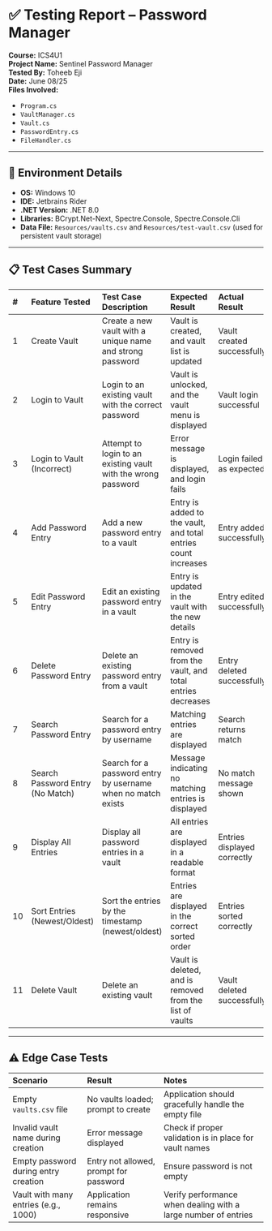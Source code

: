 ﻿# ✅ Testing Report – Password Manager

**Course:** ICS4U1<br>
**Project Name:** Sentinel Password Manager<br>
**Tested By:** Toheeb Eji<br>
**Date:** June 08/25<br>
**Files Involved:**

*   `Program.cs`
*   `VaultManager.cs`
*   `Vault.cs`
*   `PasswordEntry.cs`
*   `FileHandler.cs`

---

## 🔧 Environment Details

*   **OS:** Windows 10
*   **IDE:** Jetbrains Rider
*   **.NET Version:** .NET 8.0
*   **Libraries:** BCrypt.Net-Next, Spectre.Console, Spectre.Console.Cli
*   **Data File:** `Resources/vaults.csv` and `Resources/test-vault.csv` (used for persistent vault storage)

---

## 📋 Test Cases Summary

| #   | **Feature Tested**         | **Test Case Description**                                  | **Expected Result**                                         | **Actual Result**          | **Pass/Fail** | **Notes**                                                  |
| :-- | :------------------------- | :--------------------------------------------------------- | :---------------------------------------------------------- | :------------------------- | :------------ | :--------------------------------------------------------- |
| 1   | Create Vault               | Create a new vault with a unique name and strong password   | Vault is created, and vault list is updated                 | Vault created successfully | ✅           | Check `vaults.csv` to verify                               |
| 2   | Login to Vault             | Login to an existing vault with the correct password         | Vault is unlocked, and the vault menu is displayed          | Vault login successful     | ✅           | Verify access to password entries                          |
| 3   | Login to Vault (Incorrect) | Attempt to login to an existing vault with the wrong password | Error message is displayed, and login fails                  | Login failed as expected   | ✅           | Check for proper error handling                             |
| 4   | Add Password Entry         | Add a new password entry to a vault                         | Entry is added to the vault, and total entries count increases | Entry added successfully   | ✅           | Check if encrypted password is saved correctly              |
| 5   | Edit Password Entry        | Edit an existing password entry in a vault                   | Entry is updated in the vault with the new details           | Entry edited successfully  | ✅           | Ensure timestamp is updated                                 |
| 6   | Delete Password Entry      | Delete an existing password entry from a vault               | Entry is removed from the vault, and total entries decreases | Entry deleted successfully | ✅           | Check if deletion is handled correctly                    |
| 7   | Search Password Entry      | Search for a password entry by username                     | Matching entries are displayed                               | Search returns match       | ✅           | Verify case-insensitive search                              |
| 8   | Search Password Entry (No Match) | Search for a password entry by username when no match exists | Message indicating no matching entries is displayed          | No match message shown     | ✅           | Ensure proper message is displayed                          |
| 9   | Display All Entries        | Display all password entries in a vault                     | All entries are displayed in a readable format                 | Entries displayed correctly| ✅           | Check formatting and ensure no data is missed               |
| 10  | Sort Entries (Newest/Oldest) | Sort the entries by the timestamp (newest/oldest)           | Entries are displayed in the correct sorted order            | Entries sorted correctly   | ✅           | Test both newest and oldest sorting orders                |
| 11  | Delete Vault               | Delete an existing vault                                      | Vault is deleted, and is removed from the list of vaults    | Vault deleted successfully | ✅           | Check `vaults.csv` to verify                               |

---

## ⚠️ Edge Case Tests

| **Scenario**                     | **Result**                     | **Notes**                                                                       |
| :------------------------------- | :----------------------------- | :------------------------------------------------------------------------------ |
| Empty `vaults.csv` file        | No vaults loaded; prompt to create | Application should gracefully handle the empty file                                |
| Invalid vault name during creation | Error message displayed          | Check if proper validation is in place for vault names                            |
| Empty password during entry creation | Entry not allowed, prompt for password | Ensure password is not empty                                                          |
| Vault with many entries (e.g., 1000) | Application remains responsive | Verify performance when dealing with a large number of entries                     |
